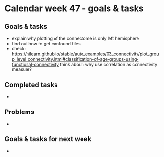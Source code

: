 # Calendar week 47 - goals & tasks

## Goals & tasks
- explain why plotting of the connectome is only left hemisphere
- find out how to get confound files
- check: https://nilearn.github.io/stable/auto_examples/03_connectivity/plot_group_level_connectivity.html#classification-of-age-groups-using-functional-connectivity 
        think about: why use correlation as connectivity measure?


## Completed tasks
- 

## Problems
-  

## Goals & tasks for next week
- 
